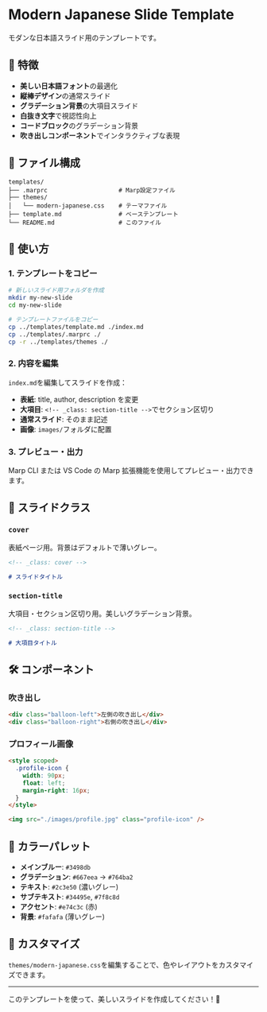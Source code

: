 # Modern Japanese Slide Template

モダンな日本語スライド用のテンプレートです。

## 🎨 特徴

- **美しい日本語フォント**の最適化
- **縦棒デザイン**の通常スライド
- **グラデーション背景**の大項目スライド
- **白抜き文字**で視認性向上
- **コードブロック**のグラデーション背景
- **吹き出しコンポーネント**でインタラクティブな表現

## 📁 ファイル構成

```
templates/
├── .marprc                    # Marp設定ファイル
├── themes/
│   └── modern-japanese.css    # テーマファイル
├── template.md                # ベーステンプレート
└── README.md                  # このファイル
```

## 🚀 使い方

### 1. テンプレートをコピー

```bash
# 新しいスライド用フォルダを作成
mkdir my-new-slide
cd my-new-slide

# テンプレートファイルをコピー
cp ../templates/template.md ./index.md
cp ../templates/.marprc ./
cp -r ../templates/themes ./
```

### 2. 内容を編集

`index.md`を編集してスライドを作成：

- **表紙**: title, author, description を変更
- **大項目**: `<!-- _class: section-title -->`でセクション区切り
- **通常スライド**: そのまま記述
- **画像**: `images/`フォルダに配置

### 3. プレビュー・出力

Marp CLI または VS Code の Marp 拡張機能を使用してプレビュー・出力できます。

## 🎯 スライドクラス

### `cover`

表紙ページ用。背景はデフォルトで薄いグレー。

```markdown
<!-- _class: cover -->

# スライドタイトル
```

### `section-title`

大項目・セクション区切り用。美しいグラデーション背景。

```markdown
<!-- _class: section-title -->

# 大項目タイトル
```

## 🛠 コンポーネント

### 吹き出し

```markdown
<div class="balloon-left">左側の吹き出し</div>
<div class="balloon-right">右側の吹き出し</div>
```

### プロフィール画像

```markdown
<style scoped>
  .profile-icon {
    width: 90px;
    float: left;
    margin-right: 16px;
  }
</style>

<img src="./images/profile.jpg" class="profile-icon" />
```

## 🎨 カラーパレット

- **メインブルー**: `#3498db`
- **グラデーション**: `#667eea` → `#764ba2`
- **テキスト**: `#2c3e50` (濃いグレー)
- **サブテキスト**: `#34495e`, `#7f8c8d`
- **アクセント**: `#e74c3c` (赤)
- **背景**: `#fafafa` (薄いグレー)

## 📝 カスタマイズ

`themes/modern-japanese.css`を編集することで、色やレイアウトをカスタマイズできます。

---

このテンプレートを使って、美しいスライドを作成してください！🎉
